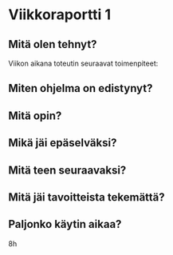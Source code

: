 # Viikkoraportti 1

## Mitä olen tehnyt?

Viikon aikana toteutin seuraavat toimenpiteet:

## Miten ohjelma on edistynyt?

## Mitä opin? 

## Mikä jäi epäselväksi?

## Mitä teen seuraavaksi?

## Mitä jäi tavoitteista tekemättä?

## Paljonko käytin aikaa?

8h
